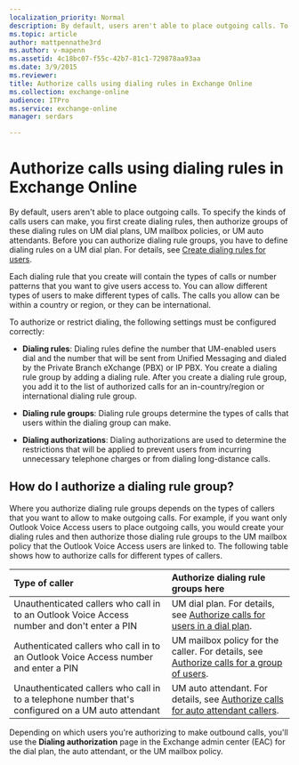 ```yaml
---
localization_priority: Normal
description: By default, users aren't able to place outgoing calls. To specify the kinds of calls users can make, you first create dialing rules, then authorize groups of these dialing rules on UM dial plans, UM mailbox policies, or UM auto attendants. Before you can authorize dialing rule groups, you have to define dialing rules on a UM dial plan. For details, see Create dialing rules for users.
ms.topic: article
author: mattpennathe3rd
ms.author: v-mapenn
ms.assetid: 4c18bc07-f55c-42b7-81c1-729878aa93aa
ms.date: 3/9/2015
ms.reviewer: 
title: Authorize calls using dialing rules in Exchange Online
ms.collection: exchange-online
audience: ITPro
ms.service: exchange-online
manager: serdars

---
```


# Authorize calls using dialing rules in Exchange Online

By default, users aren't able to place outgoing calls. To specify the kinds of calls users can make, you first create dialing rules, then authorize groups of these dialing rules on UM dial plans, UM mailbox policies, or UM auto attendants. Before you can authorize dialing rule groups, you have to define dialing rules on a UM dial plan. For details, see [Create dialing rules for users](create-dialing-rules.md).

Each dialing rule that you create will contain the types of calls or number patterns that you want to give users access to. You can allow different types of users to make different types of calls. The calls you allow can be within a country or region, or they can be international.

To authorize or restrict dialing, the following settings must be configured correctly:

- **Dialing rules**: Dialing rules define the number that UM-enabled users dial and the number that will be sent from Unified Messaging and dialed by the Private Branch eXchange (PBX) or IP PBX. You create a dialing rule group by adding a dialing rule. After you create a dialing rule group, you add it to the list of authorized calls for an in-country/region or international dialing rule group.

- **Dialing rule groups**: Dialing rule groups determine the types of calls that users within the dialing group can make.

- **Dialing authorizations**: Dialing authorizations are used to determine the restrictions that will be applied to prevent users from incurring unnecessary telephone charges or from dialing long-distance calls.

## How do I authorize a dialing rule group?

Where you authorize dialing rule groups depends on the types of callers that you want to allow to make outgoing calls. For example, if you want only Outlook Voice Access users to place outgoing calls, you would create your dialing rules and then authorize those dialing rule groups to the UM mailbox policy that the Outlook Voice Access users are linked to. The following table shows how to authorize calls for different types of callers.

|**Type of caller**|**Authorize dialing rule groups here**|
|:-----|:-----|
|Unauthenticated callers who call in to an Outlook Voice Access number and don't enter a PIN|UM dial plan. For details, see [Authorize calls for users in a dial plan](authorize-calls-for-users-in-a-dial-plan.md).|
|Authenticated callers who call in to an Outlook Voice Access number and enter a PIN|UM mailbox policy for the caller. For details, see [Authorize calls for a group of users](authorize-calls-for-a-group-of-users.md).|
|Unauthenticated callers who call in to a telephone number that's configured on a UM auto attendant|UM auto attendant. For details, see [Authorize calls for auto attendant callers](authorize-calls-for-auto-attendant-callers.md).|

Depending on which users you're authorizing to make outbound calls, you'll use the **Dialing authorization** page in the Exchange admin center (EAC) for the dial plan, the auto attendant, or the UM mailbox policy.
